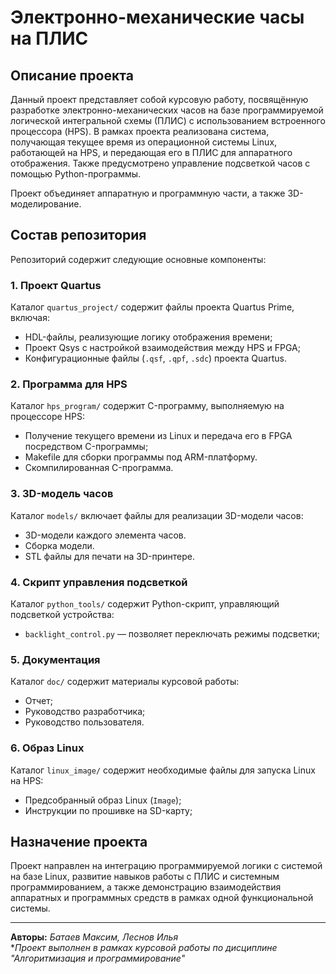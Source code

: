 # Электронно-механические часы на ПЛИС

## Описание проекта

Данный проект представляет собой курсовую работу, посвящённую разработке электронно-механических часов на базе программируемой логической интегральной схемы (ПЛИС) с использованием встроенного процессора (HPS). В рамках проекта реализована система, получающая текущее время из операционной системы Linux, работающей на HPS, и передающая его в ПЛИС для аппаратного отображения. Также предусмотрено управление подсветкой часов с помощью Python-программы.

Проект объединяет аппаратную и программную части, а также 3D-моделирование.

## Состав репозитория

Репозиторий содержит следующие основные компоненты:

### 1. **Проект Quartus**
Каталог `quartus_project/` содержит файлы проекта Quartus Prime, включая:

- HDL-файлы, реализующие логику отображения времени;
- Проект Qsys с настройкой взаимодействия между HPS и FPGA;
- Конфигурационные файлы (`.qsf`, `.qpf`, `.sdc`) проекта Quartus.

### 2. **Программа для HPS**
Каталог `hps_program/` содержит C-программу, выполняемую на процессоре HPS:

- Получение текущего времени из Linux и передача его в FPGA посредством C-программы;
- Makefile для сборки программы под ARM-платформу.
- Скомпилированная C-программа.

### 3. **3D-модель часов**
Каталог `models/` включает файлы для реализации 3D-модели часов:

- 3D-модели каждого элемента часов.
- Сборка модели.
- STL файлы для печати на 3D-принтере.

### 4. **Скрипт управления подсветкой**
Каталог `python_tools/` содержит Python-скрипт, управляющий подсветкой устройства:

- `backlight_control.py` — позволяет переключать режимы подсветки;

### 5. **Документация**
Каталог `doc/` содержит материалы курсовой работы:

- Отчет;
- Руководство разработчика;
- Руководство пользователя.

### 6. **Образ Linux**
Каталог `linux_image/` содержит необходимые файлы для запуска Linux на HPS:

- Предсобранный образ Linux (`Image`);
- Инструкции по прошивке на SD-карту;

## Назначение проекта

Проект направлен на интеграцию программируемой логики с системой на базе Linux, развитие навыков работы с ПЛИС и системным программированием, а также демонстрацию взаимодействия аппаратных и программных средств в рамках одной функциональной системы.

---

**Авторы:** *Батаев Максим, Леснов Илья*  
**Проект выполнен в рамках курсовой работы по дисциплине "Алгоритмизация и программирование"*


